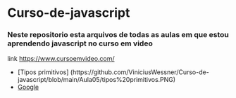 # Curso-de-javascript
### Neste repositorio esta arquivos de todas as aulas em que estou aprendendo javascript no curso em video
link https://www.cursoemvideo.com/
<ul>
  
<li>[Tipos primitivos] (https://github.com/ViniciusWessner/Curso-de-javascript/blob/main/Aula05/tipos%20primitivos.PNG) </li>
<li><a href="https://github.com/ViniciusWessner/Curso-de-javascript/blob/main/Aula05/tipos%20primitivos.PNG">Google</a></li>
</ul>
